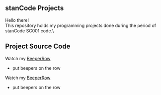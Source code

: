 ## stanCode Projects
Hello there!\
This repository holds my programming projects done during the period of stanCode SC001 code.\

## Project Source Code

Watch my [BeeperRow](https://github.com/Austinechen/rookie/blob/main/BeeperRow.py)
- put beepers on the row

Watch my [BeeperRow](https://github.com/Austinechen/rookie/blob/main/BeeperRow.py)
- put beepers on the row
